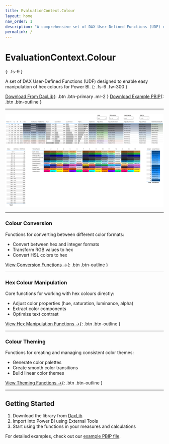 ```yaml
---
title: EvaluationContext.Colour
layout: home
nav_order: 1
description: "A comprehensive set of DAX User-Defined Functions (UDF) designed to enable easy manipulation of hex colours for Power BI."
permalink: /
---
```


# EvaluationContext.Colour
{: .fs-9 }

A set of DAX User-Defined Functions (UDF) designed to enable easy manipulation of hex colours for Power BI.
{: .fs-6 .fw-300 }

[Download From DaxLib](https://daxlib.org/package/EvaluationContext.Colour/){: .btn .btn-primary .mr-2 }
[Download Example PBIP](https://github.com/EvaluationContext/EvaluationContext.Colour/tree/main/assets/PBIP){: .btn .btn-outline }

---

![Library in Action](/assets/img/UDFInPowerBI.png)

---

### Colour Conversion

Functions for converting between different color formats:

- Convert between hex and integer formats
- Transform RGB values to hex
- Convert HSL colors to hex

[View Conversion Functions →](/docs/functions/conversion/){: .btn .btn-outline }

---

### Hex Colour Manipulation

Core functions for working with hex colours directly:

- Adjust color properties (hue, saturation, luminance, alpha)
- Extract color components
- Optimize text contrast

[View Hex Manipulation Functions →](/docs/functions/hex-manipulation/){: .btn .btn-outline }

---

### Colour Theming

Functions for creating and managing consistent color themes:

- Generate color palettes
- Create smooth color transitions
- Build linear color themes

[View Theming Functions →](/docs/functions/theming/){: .btn .btn-outline }

---

## Getting Started

1. Download the library from [DaxLib](https://daxlib.org/package/EvaluationContext.Colour/)
2. Import into Power BI using External Tools
3. Start using the functions in your measures and calculations

For detailed examples, check out our [example PBIP file](https://github.com/EvaluationContext/EvaluationContext.Colour/tree/main/assets/PBIP).